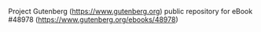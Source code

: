 Project Gutenberg (https://www.gutenberg.org) public repository for eBook #48978 (https://www.gutenberg.org/ebooks/48978)
